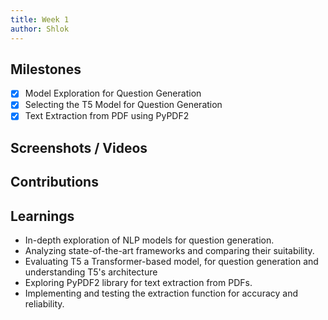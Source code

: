 ```yaml
---
title: Week 1
author: Shlok   
---
```


## Milestones
- [x] Model Exploration for Question Generation
- [x] Selecting the T5 Model for Question Generation
- [x] Text Extraction from PDF using PyPDF2

## Screenshots / Videos 


## Contributions

## Learnings
- In-depth exploration of NLP models for question generation.
- Analyzing state-of-the-art frameworks and comparing their suitability.
- Evaluating T5 a Transformer-based model, for question generation and understanding T5's architecture
- Exploring PyPDF2 library for text extraction from PDFs.
- Implementing and testing the extraction function for accuracy and reliability.